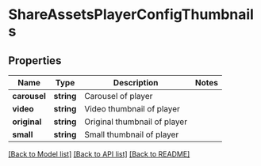 # ShareAssetsPlayerConfigThumbnails

## Properties
Name | Type | Description | Notes
------------ | ------------- | ------------- | -------------
**carousel** | **string** | Carousel of player | 
**video** | **string** | Video thumbnail of player | 
**original** | **string** | Original thumbnail of player | 
**small** | **string** | Small thumbnail of player | 

[[Back to Model list]](../README.md#documentation-for-models) [[Back to API list]](../README.md#documentation-for-api-endpoints) [[Back to README]](../README.md)


